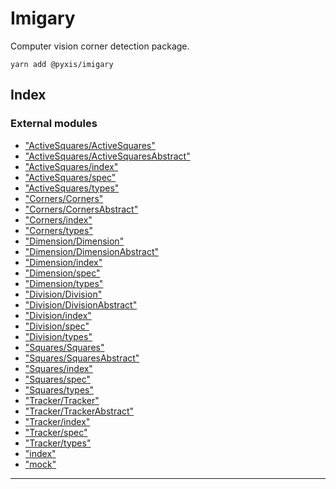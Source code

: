 
Imigary
=======

Computer vision corner detection package.

`yarn add @pyxis/imigary`

## Index

### External modules

* ["ActiveSquares/ActiveSquares"](modules/_activesquares_activesquares_.md)
* ["ActiveSquares/ActiveSquaresAbstract"](modules/_activesquares_activesquaresabstract_.md)
* ["ActiveSquares/index"](modules/_activesquares_index_.md)
* ["ActiveSquares/spec"](modules/_activesquares_spec_.md)
* ["ActiveSquares/types"](modules/_activesquares_types_.md)
* ["Corners/Corners"](modules/_corners_corners_.md)
* ["Corners/CornersAbstract"](modules/_corners_cornersabstract_.md)
* ["Corners/index"](modules/_corners_index_.md)
* ["Corners/types"](modules/_corners_types_.md)
* ["Dimension/Dimension"](modules/_dimension_dimension_.md)
* ["Dimension/DimensionAbstract"](modules/_dimension_dimensionabstract_.md)
* ["Dimension/index"](modules/_dimension_index_.md)
* ["Dimension/spec"](modules/_dimension_spec_.md)
* ["Dimension/types"](modules/_dimension_types_.md)
* ["Division/Division"](modules/_division_division_.md)
* ["Division/DivisionAbstract"](modules/_division_divisionabstract_.md)
* ["Division/index"](modules/_division_index_.md)
* ["Division/spec"](modules/_division_spec_.md)
* ["Division/types"](modules/_division_types_.md)
* ["Squares/Squares"](modules/_squares_squares_.md)
* ["Squares/SquaresAbstract"](modules/_squares_squaresabstract_.md)
* ["Squares/index"](modules/_squares_index_.md)
* ["Squares/spec"](modules/_squares_spec_.md)
* ["Squares/types"](modules/_squares_types_.md)
* ["Tracker/Tracker"](modules/_tracker_tracker_.md)
* ["Tracker/TrackerAbstract"](modules/_tracker_trackerabstract_.md)
* ["Tracker/index"](modules/_tracker_index_.md)
* ["Tracker/spec"](modules/_tracker_spec_.md)
* ["Tracker/types"](modules/_tracker_types_.md)
* ["index"](modules/_index_.md)
* ["mock"](modules/_mock_.md)

---

